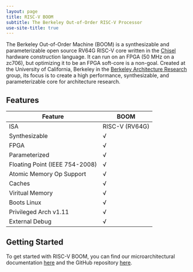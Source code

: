 ```yaml
---
layout: page
title: RISC-V BOOM 
subtitle: The Berkeley Out-of-Order RISC-V Processor 
use-site-title: true
---
```


The Berkeley Out-of-Order Machine (BOOM) is a synthesizable and parameterizable open source RV64G RISC-V core written in the 
[Chisel](https://chisel.eecs.berkeley.edu/) hardware construction language. It can run on an FPGA (50 MHz on a zc706), but 
optimizing it to be an FPGA soft-core is a non-goal. Created at the University of California,
Berkeley in the [Berkeley Architecture Research](https://bar.eecs.berkeley.edu/) group, its focus is to create a high 
performance, synthesizable, and parameterizable core for architecture research. 

## Features 

Feature | BOOM
--- | ---
ISA | RISC-V (RV64G)
Synthesizable |√
FPGA |√
Parameterized |√
Floating Point (IEEE 754-2008) |√
Atomic Memory Op Support |√
Caches |√
Viritual Memory |√
Boots Linux |√
Privileged Arch v1.11 |√
External Debug |√

## Getting Started

To get started with RISC-V BOOM, you can find our microarchitectural documentation [here](https://ccelio.github.io/riscv-boom-doc/) and the GitHub repository [here](https://github.com/ucb-bar/riscv-boom).
